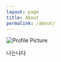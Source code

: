 ```yaml
---
layout: page
title: About
permalink: /about/
---
```


<img src="{{ site.baseurl }}/assets/profile-placeholder.gif" title="Profile Picture" class="profile">

나는나다
